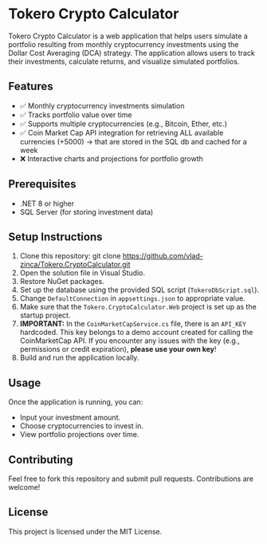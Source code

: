 # Tokero Crypto Calculator

Tokero Crypto Calculator is a web application that helps users simulate a portfolio resulting from monthly cryptocurrency investments using the Dollar Cost Averaging (DCA) strategy. The application allows users to track their investments, calculate returns, and visualize simulated portfolios.

## Features
- ✅ Monthly cryptocurrency investments simulation  
- ✅ Tracks portfolio value over time  
- ✅ Supports multiple cryptocurrencies (e.g., Bitcoin, Ether, etc.)  
- ✅ Coin Market Cap API integration for retrieving ALL available currencies (+5000) -> that are stored in the SQL db and cached for a week
- ❌ Interactive charts and projections for portfolio growth  

## Prerequisites
- .NET 8 or higher
- SQL Server (for storing investment data)

## Setup Instructions
1. Clone this repository: git clone https://github.com/vlad-zinca/Tokero.CryptoCalculator.git
2. Open the solution file in Visual Studio.
3. Restore NuGet packages.
4. Set up the database using the provided SQL script (`TokeroDbScript.sql`).
5. Change `DefaultConnection` in `appsettings.json` to appropriate value.
6. Make sure that the `Tokero.CryptoCalculator.Web` project is set up as the startup project.
7. **IMPORTANT:** In the `CoinMarketCapService.cs` file, there is an `API_KEY` hardcoded. This key belongs to a demo account created for calling the CoinMarketCap API. If you encounter any issues with the key (e.g., permissions or credit expiration), **please use your own key**!
8. Build and run the application locally.

## Usage
Once the application is running, you can:
- Input your investment amount.
- Choose cryptocurrencies to invest in.
- View portfolio projections over time.

## Contributing
Feel free to fork this repository and submit pull requests. Contributions are welcome!

## License
This project is licensed under the MIT License.
